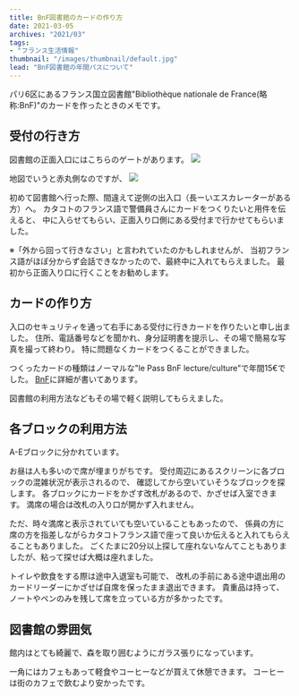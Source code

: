 ```yaml
---
title: BnF図書館のカードの作り方
date: 2021-03-05
archives: "2021/03"
tags:
- "フランス生活情報"
thumbnail: "/images/thumbnail/default.jpg"
lead: "BnF図書館の年間パスについて" 
---
```


パリ6区にあるフランス国立図書館"Bibliothèque nationale de France(略称:BnF)"のカードを作ったときのメモです。

<!-- more -->

## 受付の行き方
図書館の正面入口にはこちらのゲートがあります。
<img src="/blog/images/BnF_entrance.png">

地図でいうと赤丸側なのですが、
<img src="/blog/images/BnF_map.png">

初めて図書館へ行った際、間違えて逆側の出入口（長ーいエスカレーターがある方）へ。
カタコトのフランス語で警備員さんにカードをつくりたいと用件を伝えると、
中に入らせてもらい、正面入り口側にある受付まで行かせてもらいました。

※「外から回って行きなさい」と言われていたのかもしれませんが、
当初フランス語がほぼ分からず会話できなかったので、最終中に入れてもらえました。
最初から正面入り口に行くことをお勧めします。

## カードの作り方
入口のセキュリティを通って右手にある受付に行きカードを作りたいと申し出ました。
住所、電話番号などを聞かれ、身分証明書を提示し、その場で簡易な写真を撮って終わり。
特に問題なくカードをつくることができました。

つくったカードの種類はノーマルな"le Pass BnF lecture/culture"で年間15€でした。
[BnF](https://www.bnf.fr/fr/tarifs-dacces-aux-bibliotheques-et-de-loffre-culturelle)に詳細が書いてあります。

図書館の利用方法などもその場で軽く説明してもらえました。

## 各ブロックの利用方法
A-Eブロックに分かれています。

お昼は人も多いので席が埋まりがちです。
受付周辺にあるスクリーンに各ブロックの混雑状況が表示されるので、
確認してから空いていそうなブロックを探します。
各ブロックにカードをかざす改札があるので、かざせば入室できます。
満席の場合は改札の入り口が開かず入れません。

ただ、時々満席と表示されていても空いていることもあったので、
係員の方に席の方を指差しながらカタコトフランス語で座って良いか伝えると入れてもらえることもありました。
ごくたまに20分以上探して座れないなんてこともありましたが、粘って探せば大概は座れました。

トイレや飲食をする際は途中入退室も可能で、
改札の手前にある途中退出用のカードリーダーにかざせば自席を保ったまま退出できます。
貴重品は持って、ノートやペンのみを残して席を立っている方が多かったです。


## 図書館の雰囲気
館内はとても綺麗で、森を取り囲むようにガラス張りになっています。

一角にはカフェもあって軽食やコーヒーなどが買えて休憩できます。
コーヒーは街のカフェで飲むより安かったです。

